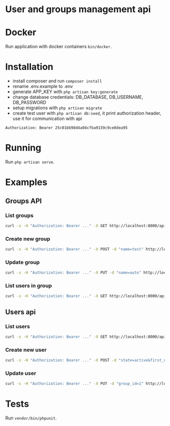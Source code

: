 # User and groups management api

# Docker

Run application with docker containers `bin/docker`.

# Installation

- install composer and run `composer install`
- rename .env.example to .env
- generate APP_KEY with `php artisan key:generate`
- change database credentials: DB_DATABASE, DB_USERNAME, DB_PASSWORD
- setup migrations with `php artisan migrate`
- create test user with `php artisan db:seed`, it print authorization header, use it for communication with api
```
Authorization: Bearer 25c01bb98d4a04cfba9159c9ce0dea95
```

# Running

Run `php artisan serve`.

# Examples

## Groups API

### List groups

```bash
curl -s -H "Authorization: Bearer ..." -X GET http://localhost:8000/api/groups
```

### Create new group

```bash
curl -s -H "Authorization: Bearer ..." -X POST -d "name=test" http://localhost:8000/api/groups
```

### Update group

```bash
curl -s -H "Authorization: Bearer ..." -X PUT -d "name=auto" http://localhost:8000/api/groups/1
```

### List users in group

```bash
curl -s -H "Authorization: Bearer ..." -X GET http://localhost:8000/api/groups/1/users
```

## Users api

### List users

```bash
curl -s -H "Authorization: Bearer ..." -X GET http://localhost:8000/api/users
```

### Create new user

```bash
curl -s -H "Authorization: Bearer ..." -X POST -d "state=active&first_name=test&last_name=test&email=zzz@test.ru" http://localhost:8000/api/users
```

### Update user

```bash
curl -s -H "Authorization: Bearer ..." -X PUT -d "group_id=1" http://localhost:8000/api/users/1
```

# Tests

Run `vendor/bin/phpunit`.

